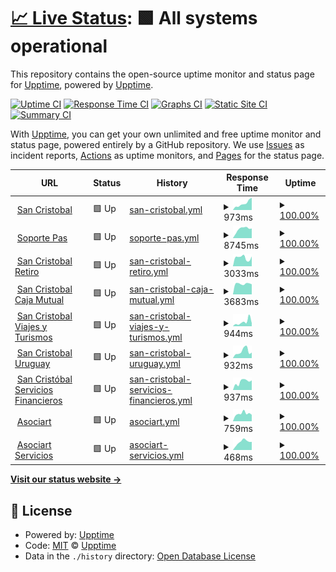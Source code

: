 # [📈 Live Status](https://demo.upptime.js.org): <!--live status--> **🟩 All systems operational**

This repository contains the open-source uptime monitor and status page for [Upptime](https://upptime.js.org), powered by [Upptime](https://github.com/upptime/upptime).

[![Uptime CI](https://github.com/gscsre/statuspage/workflows/Uptime%20CI/badge.svg)](https://github.com/gscsre/statuspage/actions?query=workflow%3A%22Uptime+CI%22)
[![Response Time CI](https://github.com/gscsre/statuspage/workflows/Response%20Time%20CI/badge.svg)](https://github.com/gscsre/statuspage/actions?query=workflow%3A%22Response+Time+CI%22)
[![Graphs CI](https://github.com/gscsre/statuspage/workflows/Graphs%20CI/badge.svg)](https://github.com/gscsre/statuspage/actions?query=workflow%3A%22Graphs+CI%22)
[![Static Site CI](https://github.com/gscsre/statuspage/workflows/Static%20Site%20CI/badge.svg)](https://github.com/gscsre/statuspage/actions?query=workflow%3A%22Static+Site+CI%22)
[![Summary CI](https://github.com/gscsre/statuspage/workflows/Summary%20CI/badge.svg)](https://github.com/gscsre/statuspage/actions?query=workflow%3A%22Summary+CI%22)

With [Upptime](https://upptime.js.org), you can get your own unlimited and free uptime monitor and status page, powered entirely by a GitHub repository. We use [Issues](https://github.com/upptime/upptime/issues) as incident reports, [Actions](https://github.com/gscsre/statuspage/actions) as uptime monitors, and [Pages](https://demo.upptime.js.org) for the status page.

<!--start: status pages-->
<!-- This summary is generated by Upptime (https://github.com/upptime/upptime) -->
<!-- Do not edit this manually, your changes will be overwritten -->
<!-- prettier-ignore -->
| URL | Status | History | Response Time | Uptime |
| --- | ------ | ------- | ------------- | ------ |
| <img alt="" src="https://favicons.githubusercontent.com/www.sancristobal.com.ar" height="13"> [San Cristobal](https://www.sancristobal.com.ar/institucional) | 🟩 Up | [san-cristobal.yml](https://github.com/gscsre/statuspage/commits/HEAD/history/san-cristobal.yml) | <details><summary><img alt="Response time graph" src="./graphs/san-cristobal/response-time-week.png" height="20"> 973ms</summary><br><a href="https://gscsre.github.io/statuspage/history/san-cristobal"><img alt="Response time 1253" src="https://img.shields.io/endpoint?url=https%3A%2F%2Fraw.githubusercontent.com%2Fgscsre%2Fstatuspage%2FHEAD%2Fapi%2Fsan-cristobal%2Fresponse-time.json"></a><br><a href="https://gscsre.github.io/statuspage/history/san-cristobal"><img alt="24-hour response time 1388" src="https://img.shields.io/endpoint?url=https%3A%2F%2Fraw.githubusercontent.com%2Fgscsre%2Fstatuspage%2FHEAD%2Fapi%2Fsan-cristobal%2Fresponse-time-day.json"></a><br><a href="https://gscsre.github.io/statuspage/history/san-cristobal"><img alt="7-day response time 973" src="https://img.shields.io/endpoint?url=https%3A%2F%2Fraw.githubusercontent.com%2Fgscsre%2Fstatuspage%2FHEAD%2Fapi%2Fsan-cristobal%2Fresponse-time-week.json"></a><br><a href="https://gscsre.github.io/statuspage/history/san-cristobal"><img alt="30-day response time 1291" src="https://img.shields.io/endpoint?url=https%3A%2F%2Fraw.githubusercontent.com%2Fgscsre%2Fstatuspage%2FHEAD%2Fapi%2Fsan-cristobal%2Fresponse-time-month.json"></a><br><a href="https://gscsre.github.io/statuspage/history/san-cristobal"><img alt="1-year response time 1253" src="https://img.shields.io/endpoint?url=https%3A%2F%2Fraw.githubusercontent.com%2Fgscsre%2Fstatuspage%2FHEAD%2Fapi%2Fsan-cristobal%2Fresponse-time-year.json"></a></details> | <details><summary><a href="https://gscsre.github.io/statuspage/history/san-cristobal">100.00%</a></summary><a href="https://gscsre.github.io/statuspage/history/san-cristobal"><img alt="All-time uptime 99.98%" src="https://img.shields.io/endpoint?url=https%3A%2F%2Fraw.githubusercontent.com%2Fgscsre%2Fstatuspage%2FHEAD%2Fapi%2Fsan-cristobal%2Fuptime.json"></a><br><a href="https://gscsre.github.io/statuspage/history/san-cristobal"><img alt="24-hour uptime 100.00%" src="https://img.shields.io/endpoint?url=https%3A%2F%2Fraw.githubusercontent.com%2Fgscsre%2Fstatuspage%2FHEAD%2Fapi%2Fsan-cristobal%2Fuptime-day.json"></a><br><a href="https://gscsre.github.io/statuspage/history/san-cristobal"><img alt="7-day uptime 100.00%" src="https://img.shields.io/endpoint?url=https%3A%2F%2Fraw.githubusercontent.com%2Fgscsre%2Fstatuspage%2FHEAD%2Fapi%2Fsan-cristobal%2Fuptime-week.json"></a><br><a href="https://gscsre.github.io/statuspage/history/san-cristobal"><img alt="30-day uptime 100.00%" src="https://img.shields.io/endpoint?url=https%3A%2F%2Fraw.githubusercontent.com%2Fgscsre%2Fstatuspage%2FHEAD%2Fapi%2Fsan-cristobal%2Fuptime-month.json"></a><br><a href="https://gscsre.github.io/statuspage/history/san-cristobal"><img alt="1-year uptime 99.98%" src="https://img.shields.io/endpoint?url=https%3A%2F%2Fraw.githubusercontent.com%2Fgscsre%2Fstatuspage%2FHEAD%2Fapi%2Fsan-cristobal%2Fuptime-year.json"></a></details>
| <img alt="" src="https://favicons.githubusercontent.com/soportepas.sancristobal.com.ar" height="13"> [Soporte Pas](https://soportepas.sancristobal.com.ar) | 🟩 Up | [soporte-pas.yml](https://github.com/gscsre/statuspage/commits/HEAD/history/soporte-pas.yml) | <details><summary><img alt="Response time graph" src="./graphs/soporte-pas/response-time-week.png" height="20"> 8745ms</summary><br><a href="https://gscsre.github.io/statuspage/history/soporte-pas"><img alt="Response time 9170" src="https://img.shields.io/endpoint?url=https%3A%2F%2Fraw.githubusercontent.com%2Fgscsre%2Fstatuspage%2FHEAD%2Fapi%2Fsoporte-pas%2Fresponse-time.json"></a><br><a href="https://gscsre.github.io/statuspage/history/soporte-pas"><img alt="24-hour response time 4342" src="https://img.shields.io/endpoint?url=https%3A%2F%2Fraw.githubusercontent.com%2Fgscsre%2Fstatuspage%2FHEAD%2Fapi%2Fsoporte-pas%2Fresponse-time-day.json"></a><br><a href="https://gscsre.github.io/statuspage/history/soporte-pas"><img alt="7-day response time 8745" src="https://img.shields.io/endpoint?url=https%3A%2F%2Fraw.githubusercontent.com%2Fgscsre%2Fstatuspage%2FHEAD%2Fapi%2Fsoporte-pas%2Fresponse-time-week.json"></a><br><a href="https://gscsre.github.io/statuspage/history/soporte-pas"><img alt="30-day response time 9002" src="https://img.shields.io/endpoint?url=https%3A%2F%2Fraw.githubusercontent.com%2Fgscsre%2Fstatuspage%2FHEAD%2Fapi%2Fsoporte-pas%2Fresponse-time-month.json"></a><br><a href="https://gscsre.github.io/statuspage/history/soporte-pas"><img alt="1-year response time 9170" src="https://img.shields.io/endpoint?url=https%3A%2F%2Fraw.githubusercontent.com%2Fgscsre%2Fstatuspage%2FHEAD%2Fapi%2Fsoporte-pas%2Fresponse-time-year.json"></a></details> | <details><summary><a href="https://gscsre.github.io/statuspage/history/soporte-pas">100.00%</a></summary><a href="https://gscsre.github.io/statuspage/history/soporte-pas"><img alt="All-time uptime 99.99%" src="https://img.shields.io/endpoint?url=https%3A%2F%2Fraw.githubusercontent.com%2Fgscsre%2Fstatuspage%2FHEAD%2Fapi%2Fsoporte-pas%2Fuptime.json"></a><br><a href="https://gscsre.github.io/statuspage/history/soporte-pas"><img alt="24-hour uptime 100.00%" src="https://img.shields.io/endpoint?url=https%3A%2F%2Fraw.githubusercontent.com%2Fgscsre%2Fstatuspage%2FHEAD%2Fapi%2Fsoporte-pas%2Fuptime-day.json"></a><br><a href="https://gscsre.github.io/statuspage/history/soporte-pas"><img alt="7-day uptime 100.00%" src="https://img.shields.io/endpoint?url=https%3A%2F%2Fraw.githubusercontent.com%2Fgscsre%2Fstatuspage%2FHEAD%2Fapi%2Fsoporte-pas%2Fuptime-week.json"></a><br><a href="https://gscsre.github.io/statuspage/history/soporte-pas"><img alt="30-day uptime 100.00%" src="https://img.shields.io/endpoint?url=https%3A%2F%2Fraw.githubusercontent.com%2Fgscsre%2Fstatuspage%2FHEAD%2Fapi%2Fsoporte-pas%2Fuptime-month.json"></a><br><a href="https://gscsre.github.io/statuspage/history/soporte-pas"><img alt="1-year uptime 99.99%" src="https://img.shields.io/endpoint?url=https%3A%2F%2Fraw.githubusercontent.com%2Fgscsre%2Fstatuspage%2FHEAD%2Fapi%2Fsoporte-pas%2Fuptime-year.json"></a></details>
| <img alt="" src="https://favicons.githubusercontent.com/www.sancristobalretiro.com.ar" height="13"> [San Cristobal Retiro](https://www.sancristobalretiro.com.ar) | 🟩 Up | [san-cristobal-retiro.yml](https://github.com/gscsre/statuspage/commits/HEAD/history/san-cristobal-retiro.yml) | <details><summary><img alt="Response time graph" src="./graphs/san-cristobal-retiro/response-time-week.png" height="20"> 3033ms</summary><br><a href="https://gscsre.github.io/statuspage/history/san-cristobal-retiro"><img alt="Response time 4686" src="https://img.shields.io/endpoint?url=https%3A%2F%2Fraw.githubusercontent.com%2Fgscsre%2Fstatuspage%2FHEAD%2Fapi%2Fsan-cristobal-retiro%2Fresponse-time.json"></a><br><a href="https://gscsre.github.io/statuspage/history/san-cristobal-retiro"><img alt="24-hour response time 3289" src="https://img.shields.io/endpoint?url=https%3A%2F%2Fraw.githubusercontent.com%2Fgscsre%2Fstatuspage%2FHEAD%2Fapi%2Fsan-cristobal-retiro%2Fresponse-time-day.json"></a><br><a href="https://gscsre.github.io/statuspage/history/san-cristobal-retiro"><img alt="7-day response time 3033" src="https://img.shields.io/endpoint?url=https%3A%2F%2Fraw.githubusercontent.com%2Fgscsre%2Fstatuspage%2FHEAD%2Fapi%2Fsan-cristobal-retiro%2Fresponse-time-week.json"></a><br><a href="https://gscsre.github.io/statuspage/history/san-cristobal-retiro"><img alt="30-day response time 3333" src="https://img.shields.io/endpoint?url=https%3A%2F%2Fraw.githubusercontent.com%2Fgscsre%2Fstatuspage%2FHEAD%2Fapi%2Fsan-cristobal-retiro%2Fresponse-time-month.json"></a><br><a href="https://gscsre.github.io/statuspage/history/san-cristobal-retiro"><img alt="1-year response time 4686" src="https://img.shields.io/endpoint?url=https%3A%2F%2Fraw.githubusercontent.com%2Fgscsre%2Fstatuspage%2FHEAD%2Fapi%2Fsan-cristobal-retiro%2Fresponse-time-year.json"></a></details> | <details><summary><a href="https://gscsre.github.io/statuspage/history/san-cristobal-retiro">100.00%</a></summary><a href="https://gscsre.github.io/statuspage/history/san-cristobal-retiro"><img alt="All-time uptime 99.97%" src="https://img.shields.io/endpoint?url=https%3A%2F%2Fraw.githubusercontent.com%2Fgscsre%2Fstatuspage%2FHEAD%2Fapi%2Fsan-cristobal-retiro%2Fuptime.json"></a><br><a href="https://gscsre.github.io/statuspage/history/san-cristobal-retiro"><img alt="24-hour uptime 100.00%" src="https://img.shields.io/endpoint?url=https%3A%2F%2Fraw.githubusercontent.com%2Fgscsre%2Fstatuspage%2FHEAD%2Fapi%2Fsan-cristobal-retiro%2Fuptime-day.json"></a><br><a href="https://gscsre.github.io/statuspage/history/san-cristobal-retiro"><img alt="7-day uptime 100.00%" src="https://img.shields.io/endpoint?url=https%3A%2F%2Fraw.githubusercontent.com%2Fgscsre%2Fstatuspage%2FHEAD%2Fapi%2Fsan-cristobal-retiro%2Fuptime-week.json"></a><br><a href="https://gscsre.github.io/statuspage/history/san-cristobal-retiro"><img alt="30-day uptime 99.94%" src="https://img.shields.io/endpoint?url=https%3A%2F%2Fraw.githubusercontent.com%2Fgscsre%2Fstatuspage%2FHEAD%2Fapi%2Fsan-cristobal-retiro%2Fuptime-month.json"></a><br><a href="https://gscsre.github.io/statuspage/history/san-cristobal-retiro"><img alt="1-year uptime 99.97%" src="https://img.shields.io/endpoint?url=https%3A%2F%2Fraw.githubusercontent.com%2Fgscsre%2Fstatuspage%2FHEAD%2Fapi%2Fsan-cristobal-retiro%2Fuptime-year.json"></a></details>
| <img alt="" src="https://favicons.githubusercontent.com/www.sancristobalcaja.com.ar" height="13"> [San Cristobal Caja Mutual](https://www.sancristobalcaja.com.ar) | 🟩 Up | [san-cristobal-caja-mutual.yml](https://github.com/gscsre/statuspage/commits/HEAD/history/san-cristobal-caja-mutual.yml) | <details><summary><img alt="Response time graph" src="./graphs/san-cristobal-caja-mutual/response-time-week.png" height="20"> 3683ms</summary><br><a href="https://gscsre.github.io/statuspage/history/san-cristobal-caja-mutual"><img alt="Response time 4006" src="https://img.shields.io/endpoint?url=https%3A%2F%2Fraw.githubusercontent.com%2Fgscsre%2Fstatuspage%2FHEAD%2Fapi%2Fsan-cristobal-caja-mutual%2Fresponse-time.json"></a><br><a href="https://gscsre.github.io/statuspage/history/san-cristobal-caja-mutual"><img alt="24-hour response time 3385" src="https://img.shields.io/endpoint?url=https%3A%2F%2Fraw.githubusercontent.com%2Fgscsre%2Fstatuspage%2FHEAD%2Fapi%2Fsan-cristobal-caja-mutual%2Fresponse-time-day.json"></a><br><a href="https://gscsre.github.io/statuspage/history/san-cristobal-caja-mutual"><img alt="7-day response time 3683" src="https://img.shields.io/endpoint?url=https%3A%2F%2Fraw.githubusercontent.com%2Fgscsre%2Fstatuspage%2FHEAD%2Fapi%2Fsan-cristobal-caja-mutual%2Fresponse-time-week.json"></a><br><a href="https://gscsre.github.io/statuspage/history/san-cristobal-caja-mutual"><img alt="30-day response time 3776" src="https://img.shields.io/endpoint?url=https%3A%2F%2Fraw.githubusercontent.com%2Fgscsre%2Fstatuspage%2FHEAD%2Fapi%2Fsan-cristobal-caja-mutual%2Fresponse-time-month.json"></a><br><a href="https://gscsre.github.io/statuspage/history/san-cristobal-caja-mutual"><img alt="1-year response time 4006" src="https://img.shields.io/endpoint?url=https%3A%2F%2Fraw.githubusercontent.com%2Fgscsre%2Fstatuspage%2FHEAD%2Fapi%2Fsan-cristobal-caja-mutual%2Fresponse-time-year.json"></a></details> | <details><summary><a href="https://gscsre.github.io/statuspage/history/san-cristobal-caja-mutual">100.00%</a></summary><a href="https://gscsre.github.io/statuspage/history/san-cristobal-caja-mutual"><img alt="All-time uptime 99.95%" src="https://img.shields.io/endpoint?url=https%3A%2F%2Fraw.githubusercontent.com%2Fgscsre%2Fstatuspage%2FHEAD%2Fapi%2Fsan-cristobal-caja-mutual%2Fuptime.json"></a><br><a href="https://gscsre.github.io/statuspage/history/san-cristobal-caja-mutual"><img alt="24-hour uptime 100.00%" src="https://img.shields.io/endpoint?url=https%3A%2F%2Fraw.githubusercontent.com%2Fgscsre%2Fstatuspage%2FHEAD%2Fapi%2Fsan-cristobal-caja-mutual%2Fuptime-day.json"></a><br><a href="https://gscsre.github.io/statuspage/history/san-cristobal-caja-mutual"><img alt="7-day uptime 100.00%" src="https://img.shields.io/endpoint?url=https%3A%2F%2Fraw.githubusercontent.com%2Fgscsre%2Fstatuspage%2FHEAD%2Fapi%2Fsan-cristobal-caja-mutual%2Fuptime-week.json"></a><br><a href="https://gscsre.github.io/statuspage/history/san-cristobal-caja-mutual"><img alt="30-day uptime 100.00%" src="https://img.shields.io/endpoint?url=https%3A%2F%2Fraw.githubusercontent.com%2Fgscsre%2Fstatuspage%2FHEAD%2Fapi%2Fsan-cristobal-caja-mutual%2Fuptime-month.json"></a><br><a href="https://gscsre.github.io/statuspage/history/san-cristobal-caja-mutual"><img alt="1-year uptime 99.95%" src="https://img.shields.io/endpoint?url=https%3A%2F%2Fraw.githubusercontent.com%2Fgscsre%2Fstatuspage%2FHEAD%2Fapi%2Fsan-cristobal-caja-mutual%2Fuptime-year.json"></a></details>
| <img alt="" src="https://favicons.githubusercontent.com/www.sancristobalturismo.com.ar" height="13"> [San Cristobal Viajes y Turismos](https://www.sancristobalturismo.com.ar/institucional) | 🟩 Up | [san-cristobal-viajes-y-turismos.yml](https://github.com/gscsre/statuspage/commits/HEAD/history/san-cristobal-viajes-y-turismos.yml) | <details><summary><img alt="Response time graph" src="./graphs/san-cristobal-viajes-y-turismos/response-time-week.png" height="20"> 944ms</summary><br><a href="https://gscsre.github.io/statuspage/history/san-cristobal-viajes-y-turismos"><img alt="Response time 1158" src="https://img.shields.io/endpoint?url=https%3A%2F%2Fraw.githubusercontent.com%2Fgscsre%2Fstatuspage%2FHEAD%2Fapi%2Fsan-cristobal-viajes-y-turismos%2Fresponse-time.json"></a><br><a href="https://gscsre.github.io/statuspage/history/san-cristobal-viajes-y-turismos"><img alt="24-hour response time 393" src="https://img.shields.io/endpoint?url=https%3A%2F%2Fraw.githubusercontent.com%2Fgscsre%2Fstatuspage%2FHEAD%2Fapi%2Fsan-cristobal-viajes-y-turismos%2Fresponse-time-day.json"></a><br><a href="https://gscsre.github.io/statuspage/history/san-cristobal-viajes-y-turismos"><img alt="7-day response time 944" src="https://img.shields.io/endpoint?url=https%3A%2F%2Fraw.githubusercontent.com%2Fgscsre%2Fstatuspage%2FHEAD%2Fapi%2Fsan-cristobal-viajes-y-turismos%2Fresponse-time-week.json"></a><br><a href="https://gscsre.github.io/statuspage/history/san-cristobal-viajes-y-turismos"><img alt="30-day response time 1012" src="https://img.shields.io/endpoint?url=https%3A%2F%2Fraw.githubusercontent.com%2Fgscsre%2Fstatuspage%2FHEAD%2Fapi%2Fsan-cristobal-viajes-y-turismos%2Fresponse-time-month.json"></a><br><a href="https://gscsre.github.io/statuspage/history/san-cristobal-viajes-y-turismos"><img alt="1-year response time 1158" src="https://img.shields.io/endpoint?url=https%3A%2F%2Fraw.githubusercontent.com%2Fgscsre%2Fstatuspage%2FHEAD%2Fapi%2Fsan-cristobal-viajes-y-turismos%2Fresponse-time-year.json"></a></details> | <details><summary><a href="https://gscsre.github.io/statuspage/history/san-cristobal-viajes-y-turismos">100.00%</a></summary><a href="https://gscsre.github.io/statuspage/history/san-cristobal-viajes-y-turismos"><img alt="All-time uptime 99.97%" src="https://img.shields.io/endpoint?url=https%3A%2F%2Fraw.githubusercontent.com%2Fgscsre%2Fstatuspage%2FHEAD%2Fapi%2Fsan-cristobal-viajes-y-turismos%2Fuptime.json"></a><br><a href="https://gscsre.github.io/statuspage/history/san-cristobal-viajes-y-turismos"><img alt="24-hour uptime 100.00%" src="https://img.shields.io/endpoint?url=https%3A%2F%2Fraw.githubusercontent.com%2Fgscsre%2Fstatuspage%2FHEAD%2Fapi%2Fsan-cristobal-viajes-y-turismos%2Fuptime-day.json"></a><br><a href="https://gscsre.github.io/statuspage/history/san-cristobal-viajes-y-turismos"><img alt="7-day uptime 100.00%" src="https://img.shields.io/endpoint?url=https%3A%2F%2Fraw.githubusercontent.com%2Fgscsre%2Fstatuspage%2FHEAD%2Fapi%2Fsan-cristobal-viajes-y-turismos%2Fuptime-week.json"></a><br><a href="https://gscsre.github.io/statuspage/history/san-cristobal-viajes-y-turismos"><img alt="30-day uptime 100.00%" src="https://img.shields.io/endpoint?url=https%3A%2F%2Fraw.githubusercontent.com%2Fgscsre%2Fstatuspage%2FHEAD%2Fapi%2Fsan-cristobal-viajes-y-turismos%2Fuptime-month.json"></a><br><a href="https://gscsre.github.io/statuspage/history/san-cristobal-viajes-y-turismos"><img alt="1-year uptime 99.97%" src="https://img.shields.io/endpoint?url=https%3A%2F%2Fraw.githubusercontent.com%2Fgscsre%2Fstatuspage%2FHEAD%2Fapi%2Fsan-cristobal-viajes-y-turismos%2Fuptime-year.json"></a></details>
| <img alt="" src="https://favicons.githubusercontent.com/www.sancristobalseguros.com.uy" height="13"> [San Cristobal Uruguay](https://www.sancristobalseguros.com.uy/institucional) | 🟩 Up | [san-cristobal-uruguay.yml](https://github.com/gscsre/statuspage/commits/HEAD/history/san-cristobal-uruguay.yml) | <details><summary><img alt="Response time graph" src="./graphs/san-cristobal-uruguay/response-time-week.png" height="20"> 932ms</summary><br><a href="https://gscsre.github.io/statuspage/history/san-cristobal-uruguay"><img alt="Response time 1865" src="https://img.shields.io/endpoint?url=https%3A%2F%2Fraw.githubusercontent.com%2Fgscsre%2Fstatuspage%2FHEAD%2Fapi%2Fsan-cristobal-uruguay%2Fresponse-time.json"></a><br><a href="https://gscsre.github.io/statuspage/history/san-cristobal-uruguay"><img alt="24-hour response time 457" src="https://img.shields.io/endpoint?url=https%3A%2F%2Fraw.githubusercontent.com%2Fgscsre%2Fstatuspage%2FHEAD%2Fapi%2Fsan-cristobal-uruguay%2Fresponse-time-day.json"></a><br><a href="https://gscsre.github.io/statuspage/history/san-cristobal-uruguay"><img alt="7-day response time 932" src="https://img.shields.io/endpoint?url=https%3A%2F%2Fraw.githubusercontent.com%2Fgscsre%2Fstatuspage%2FHEAD%2Fapi%2Fsan-cristobal-uruguay%2Fresponse-time-week.json"></a><br><a href="https://gscsre.github.io/statuspage/history/san-cristobal-uruguay"><img alt="30-day response time 1213" src="https://img.shields.io/endpoint?url=https%3A%2F%2Fraw.githubusercontent.com%2Fgscsre%2Fstatuspage%2FHEAD%2Fapi%2Fsan-cristobal-uruguay%2Fresponse-time-month.json"></a><br><a href="https://gscsre.github.io/statuspage/history/san-cristobal-uruguay"><img alt="1-year response time 1865" src="https://img.shields.io/endpoint?url=https%3A%2F%2Fraw.githubusercontent.com%2Fgscsre%2Fstatuspage%2FHEAD%2Fapi%2Fsan-cristobal-uruguay%2Fresponse-time-year.json"></a></details> | <details><summary><a href="https://gscsre.github.io/statuspage/history/san-cristobal-uruguay">100.00%</a></summary><a href="https://gscsre.github.io/statuspage/history/san-cristobal-uruguay"><img alt="All-time uptime 99.96%" src="https://img.shields.io/endpoint?url=https%3A%2F%2Fraw.githubusercontent.com%2Fgscsre%2Fstatuspage%2FHEAD%2Fapi%2Fsan-cristobal-uruguay%2Fuptime.json"></a><br><a href="https://gscsre.github.io/statuspage/history/san-cristobal-uruguay"><img alt="24-hour uptime 100.00%" src="https://img.shields.io/endpoint?url=https%3A%2F%2Fraw.githubusercontent.com%2Fgscsre%2Fstatuspage%2FHEAD%2Fapi%2Fsan-cristobal-uruguay%2Fuptime-day.json"></a><br><a href="https://gscsre.github.io/statuspage/history/san-cristobal-uruguay"><img alt="7-day uptime 100.00%" src="https://img.shields.io/endpoint?url=https%3A%2F%2Fraw.githubusercontent.com%2Fgscsre%2Fstatuspage%2FHEAD%2Fapi%2Fsan-cristobal-uruguay%2Fuptime-week.json"></a><br><a href="https://gscsre.github.io/statuspage/history/san-cristobal-uruguay"><img alt="30-day uptime 100.00%" src="https://img.shields.io/endpoint?url=https%3A%2F%2Fraw.githubusercontent.com%2Fgscsre%2Fstatuspage%2FHEAD%2Fapi%2Fsan-cristobal-uruguay%2Fuptime-month.json"></a><br><a href="https://gscsre.github.io/statuspage/history/san-cristobal-uruguay"><img alt="1-year uptime 99.96%" src="https://img.shields.io/endpoint?url=https%3A%2F%2Fraw.githubusercontent.com%2Fgscsre%2Fstatuspage%2FHEAD%2Fapi%2Fsan-cristobal-uruguay%2Fuptime-year.json"></a></details>
| <img alt="" src="https://favicons.githubusercontent.com/www.sancristobalsf.com.ar" height="13"> [San Cristóbal Servicios Financieros](https://www.sancristobalsf.com.ar) | 🟩 Up | [san-cristobal-servicios-financieros.yml](https://github.com/gscsre/statuspage/commits/HEAD/history/san-cristobal-servicios-financieros.yml) | <details><summary><img alt="Response time graph" src="./graphs/san-cristobal-servicios-financieros/response-time-week.png" height="20"> 937ms</summary><br><a href="https://gscsre.github.io/statuspage/history/san-cristobal-servicios-financieros"><img alt="Response time 994" src="https://img.shields.io/endpoint?url=https%3A%2F%2Fraw.githubusercontent.com%2Fgscsre%2Fstatuspage%2FHEAD%2Fapi%2Fsan-cristobal-servicios-financieros%2Fresponse-time.json"></a><br><a href="https://gscsre.github.io/statuspage/history/san-cristobal-servicios-financieros"><img alt="24-hour response time 732" src="https://img.shields.io/endpoint?url=https%3A%2F%2Fraw.githubusercontent.com%2Fgscsre%2Fstatuspage%2FHEAD%2Fapi%2Fsan-cristobal-servicios-financieros%2Fresponse-time-day.json"></a><br><a href="https://gscsre.github.io/statuspage/history/san-cristobal-servicios-financieros"><img alt="7-day response time 937" src="https://img.shields.io/endpoint?url=https%3A%2F%2Fraw.githubusercontent.com%2Fgscsre%2Fstatuspage%2FHEAD%2Fapi%2Fsan-cristobal-servicios-financieros%2Fresponse-time-week.json"></a><br><a href="https://gscsre.github.io/statuspage/history/san-cristobal-servicios-financieros"><img alt="30-day response time 1008" src="https://img.shields.io/endpoint?url=https%3A%2F%2Fraw.githubusercontent.com%2Fgscsre%2Fstatuspage%2FHEAD%2Fapi%2Fsan-cristobal-servicios-financieros%2Fresponse-time-month.json"></a><br><a href="https://gscsre.github.io/statuspage/history/san-cristobal-servicios-financieros"><img alt="1-year response time 994" src="https://img.shields.io/endpoint?url=https%3A%2F%2Fraw.githubusercontent.com%2Fgscsre%2Fstatuspage%2FHEAD%2Fapi%2Fsan-cristobal-servicios-financieros%2Fresponse-time-year.json"></a></details> | <details><summary><a href="https://gscsre.github.io/statuspage/history/san-cristobal-servicios-financieros">100.00%</a></summary><a href="https://gscsre.github.io/statuspage/history/san-cristobal-servicios-financieros"><img alt="All-time uptime 100.00%" src="https://img.shields.io/endpoint?url=https%3A%2F%2Fraw.githubusercontent.com%2Fgscsre%2Fstatuspage%2FHEAD%2Fapi%2Fsan-cristobal-servicios-financieros%2Fuptime.json"></a><br><a href="https://gscsre.github.io/statuspage/history/san-cristobal-servicios-financieros"><img alt="24-hour uptime 100.00%" src="https://img.shields.io/endpoint?url=https%3A%2F%2Fraw.githubusercontent.com%2Fgscsre%2Fstatuspage%2FHEAD%2Fapi%2Fsan-cristobal-servicios-financieros%2Fuptime-day.json"></a><br><a href="https://gscsre.github.io/statuspage/history/san-cristobal-servicios-financieros"><img alt="7-day uptime 100.00%" src="https://img.shields.io/endpoint?url=https%3A%2F%2Fraw.githubusercontent.com%2Fgscsre%2Fstatuspage%2FHEAD%2Fapi%2Fsan-cristobal-servicios-financieros%2Fuptime-week.json"></a><br><a href="https://gscsre.github.io/statuspage/history/san-cristobal-servicios-financieros"><img alt="30-day uptime 100.00%" src="https://img.shields.io/endpoint?url=https%3A%2F%2Fraw.githubusercontent.com%2Fgscsre%2Fstatuspage%2FHEAD%2Fapi%2Fsan-cristobal-servicios-financieros%2Fuptime-month.json"></a><br><a href="https://gscsre.github.io/statuspage/history/san-cristobal-servicios-financieros"><img alt="1-year uptime 100.00%" src="https://img.shields.io/endpoint?url=https%3A%2F%2Fraw.githubusercontent.com%2Fgscsre%2Fstatuspage%2FHEAD%2Fapi%2Fsan-cristobal-servicios-financieros%2Fuptime-year.json"></a></details>
| <img alt="" src="https://favicons.githubusercontent.com/www.asociart.com.ar" height="13"> [Asociart](https://www.asociart.com.ar) | 🟩 Up | [asociart.yml](https://github.com/gscsre/statuspage/commits/HEAD/history/asociart.yml) | <details><summary><img alt="Response time graph" src="./graphs/asociart/response-time-week.png" height="20"> 759ms</summary><br><a href="https://gscsre.github.io/statuspage/history/asociart"><img alt="Response time 1875" src="https://img.shields.io/endpoint?url=https%3A%2F%2Fraw.githubusercontent.com%2Fgscsre%2Fstatuspage%2FHEAD%2Fapi%2Fasociart%2Fresponse-time.json"></a><br><a href="https://gscsre.github.io/statuspage/history/asociart"><img alt="24-hour response time 841" src="https://img.shields.io/endpoint?url=https%3A%2F%2Fraw.githubusercontent.com%2Fgscsre%2Fstatuspage%2FHEAD%2Fapi%2Fasociart%2Fresponse-time-day.json"></a><br><a href="https://gscsre.github.io/statuspage/history/asociart"><img alt="7-day response time 759" src="https://img.shields.io/endpoint?url=https%3A%2F%2Fraw.githubusercontent.com%2Fgscsre%2Fstatuspage%2FHEAD%2Fapi%2Fasociart%2Fresponse-time-week.json"></a><br><a href="https://gscsre.github.io/statuspage/history/asociart"><img alt="30-day response time 718" src="https://img.shields.io/endpoint?url=https%3A%2F%2Fraw.githubusercontent.com%2Fgscsre%2Fstatuspage%2FHEAD%2Fapi%2Fasociart%2Fresponse-time-month.json"></a><br><a href="https://gscsre.github.io/statuspage/history/asociart"><img alt="1-year response time 1875" src="https://img.shields.io/endpoint?url=https%3A%2F%2Fraw.githubusercontent.com%2Fgscsre%2Fstatuspage%2FHEAD%2Fapi%2Fasociart%2Fresponse-time-year.json"></a></details> | <details><summary><a href="https://gscsre.github.io/statuspage/history/asociart">100.00%</a></summary><a href="https://gscsre.github.io/statuspage/history/asociart"><img alt="All-time uptime 99.88%" src="https://img.shields.io/endpoint?url=https%3A%2F%2Fraw.githubusercontent.com%2Fgscsre%2Fstatuspage%2FHEAD%2Fapi%2Fasociart%2Fuptime.json"></a><br><a href="https://gscsre.github.io/statuspage/history/asociart"><img alt="24-hour uptime 100.00%" src="https://img.shields.io/endpoint?url=https%3A%2F%2Fraw.githubusercontent.com%2Fgscsre%2Fstatuspage%2FHEAD%2Fapi%2Fasociart%2Fuptime-day.json"></a><br><a href="https://gscsre.github.io/statuspage/history/asociart"><img alt="7-day uptime 100.00%" src="https://img.shields.io/endpoint?url=https%3A%2F%2Fraw.githubusercontent.com%2Fgscsre%2Fstatuspage%2FHEAD%2Fapi%2Fasociart%2Fuptime-week.json"></a><br><a href="https://gscsre.github.io/statuspage/history/asociart"><img alt="30-day uptime 99.96%" src="https://img.shields.io/endpoint?url=https%3A%2F%2Fraw.githubusercontent.com%2Fgscsre%2Fstatuspage%2FHEAD%2Fapi%2Fasociart%2Fuptime-month.json"></a><br><a href="https://gscsre.github.io/statuspage/history/asociart"><img alt="1-year uptime 99.88%" src="https://img.shields.io/endpoint?url=https%3A%2F%2Fraw.githubusercontent.com%2Fgscsre%2Fstatuspage%2FHEAD%2Fapi%2Fasociart%2Fuptime-year.json"></a></details>
| <img alt="" src="https://favicons.githubusercontent.com/www.asociartservicios.com.ar" height="13"> [Asociart Servicios](https://www.asociartservicios.com.ar) | 🟩 Up | [asociart-servicios.yml](https://github.com/gscsre/statuspage/commits/HEAD/history/asociart-servicios.yml) | <details><summary><img alt="Response time graph" src="./graphs/asociart-servicios/response-time-week.png" height="20"> 468ms</summary><br><a href="https://gscsre.github.io/statuspage/history/asociart-servicios"><img alt="Response time 527" src="https://img.shields.io/endpoint?url=https%3A%2F%2Fraw.githubusercontent.com%2Fgscsre%2Fstatuspage%2FHEAD%2Fapi%2Fasociart-servicios%2Fresponse-time.json"></a><br><a href="https://gscsre.github.io/statuspage/history/asociart-servicios"><img alt="24-hour response time 358" src="https://img.shields.io/endpoint?url=https%3A%2F%2Fraw.githubusercontent.com%2Fgscsre%2Fstatuspage%2FHEAD%2Fapi%2Fasociart-servicios%2Fresponse-time-day.json"></a><br><a href="https://gscsre.github.io/statuspage/history/asociart-servicios"><img alt="7-day response time 468" src="https://img.shields.io/endpoint?url=https%3A%2F%2Fraw.githubusercontent.com%2Fgscsre%2Fstatuspage%2FHEAD%2Fapi%2Fasociart-servicios%2Fresponse-time-week.json"></a><br><a href="https://gscsre.github.io/statuspage/history/asociart-servicios"><img alt="30-day response time 468" src="https://img.shields.io/endpoint?url=https%3A%2F%2Fraw.githubusercontent.com%2Fgscsre%2Fstatuspage%2FHEAD%2Fapi%2Fasociart-servicios%2Fresponse-time-month.json"></a><br><a href="https://gscsre.github.io/statuspage/history/asociart-servicios"><img alt="1-year response time 527" src="https://img.shields.io/endpoint?url=https%3A%2F%2Fraw.githubusercontent.com%2Fgscsre%2Fstatuspage%2FHEAD%2Fapi%2Fasociart-servicios%2Fresponse-time-year.json"></a></details> | <details><summary><a href="https://gscsre.github.io/statuspage/history/asociart-servicios">100.00%</a></summary><a href="https://gscsre.github.io/statuspage/history/asociart-servicios"><img alt="All-time uptime 94.62%" src="https://img.shields.io/endpoint?url=https%3A%2F%2Fraw.githubusercontent.com%2Fgscsre%2Fstatuspage%2FHEAD%2Fapi%2Fasociart-servicios%2Fuptime.json"></a><br><a href="https://gscsre.github.io/statuspage/history/asociart-servicios"><img alt="24-hour uptime 100.00%" src="https://img.shields.io/endpoint?url=https%3A%2F%2Fraw.githubusercontent.com%2Fgscsre%2Fstatuspage%2FHEAD%2Fapi%2Fasociart-servicios%2Fuptime-day.json"></a><br><a href="https://gscsre.github.io/statuspage/history/asociart-servicios"><img alt="7-day uptime 100.00%" src="https://img.shields.io/endpoint?url=https%3A%2F%2Fraw.githubusercontent.com%2Fgscsre%2Fstatuspage%2FHEAD%2Fapi%2Fasociart-servicios%2Fuptime-week.json"></a><br><a href="https://gscsre.github.io/statuspage/history/asociart-servicios"><img alt="30-day uptime 100.00%" src="https://img.shields.io/endpoint?url=https%3A%2F%2Fraw.githubusercontent.com%2Fgscsre%2Fstatuspage%2FHEAD%2Fapi%2Fasociart-servicios%2Fuptime-month.json"></a><br><a href="https://gscsre.github.io/statuspage/history/asociart-servicios"><img alt="1-year uptime 94.62%" src="https://img.shields.io/endpoint?url=https%3A%2F%2Fraw.githubusercontent.com%2Fgscsre%2Fstatuspage%2FHEAD%2Fapi%2Fasociart-servicios%2Fuptime-year.json"></a></details>

<!--end: status pages-->

[**Visit our status website →**](https://demo.upptime.js.org)

## 📄 License

- Powered by: [Upptime](https://github.com/upptime/upptime)
- Code: [MIT](./LICENSE) © [Upptime](https://upptime.js.org)
- Data in the `./history` directory: [Open Database License](https://opendatacommons.org/licenses/odbl/1-0/)

